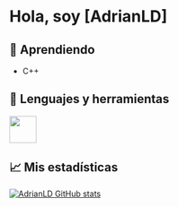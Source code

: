# Hola, soy [AdrianLD]

## 📖 Aprendiendo
- C++

## 🧰 Lenguajes y herramientas
<img src="https://github.com/isocpp/logos/raw/master/cpp_logo.png" width="48">




## 📈 Mis estadísticas
[![AdrianLD GitHub stats](https://github-readme-stats.vercel.app/api?username=AdrianLD)](https://github.com/anuraghazra/github-readme-stats)
